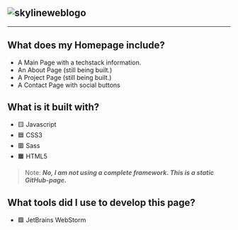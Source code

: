 ![skylineweblogo](https://user-images.githubusercontent.com/67526259/194554195-963be726-c9af-495b-a5d3-6a508ff3fc19.png)
---
---

## What does my Homepage include?
- A Main Page with a techstack information.
- An About Page (still being built.)
- A Project Page (still being built.)
- A Contact Page with social buttons



## What is it built with?
- 🟨 Javascript 
- 🟦 CSS3
- 🟥 Sass
- 🟧 HTML5
> Note: **_No, I am not using a complete framework. This is a static GitHub-page._**

## What tools did I use to develop this page?
- 🟪 JetBrains WebStorm
